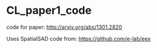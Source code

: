 CL_paper1_code
==============

code for paper: http://arxiv.org/abs/1301.2820

Uses SpatialSAD code from:
https://github.com/e-lab/eex
